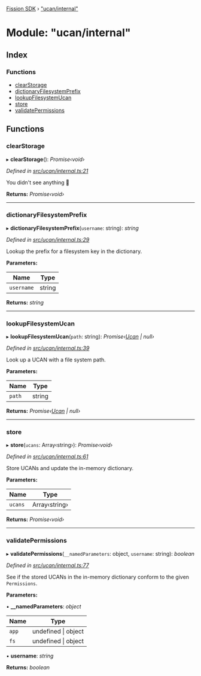 [Fission SDK](../README.md) › ["ucan/internal"](_ucan_internal_.md)

# Module: "ucan/internal"

## Index

### Functions

* [clearStorage](_ucan_internal_.md#clearstorage)
* [dictionaryFilesystemPrefix](_ucan_internal_.md#dictionaryfilesystemprefix)
* [lookupFilesystemUcan](_ucan_internal_.md#lookupfilesystemucan)
* [store](_ucan_internal_.md#store)
* [validatePermissions](_ucan_internal_.md#validatepermissions)

## Functions

###  clearStorage

▸ **clearStorage**(): *Promise‹void›*

*Defined in [src/ucan/internal.ts:21](https://github.com/fission-suite/webnative/blob/3b06253/src/ucan/internal.ts#L21)*

You didn't see anything 👀

**Returns:** *Promise‹void›*

___

###  dictionaryFilesystemPrefix

▸ **dictionaryFilesystemPrefix**(`username`: string): *string*

*Defined in [src/ucan/internal.ts:29](https://github.com/fission-suite/webnative/blob/3b06253/src/ucan/internal.ts#L29)*

Lookup the prefix for a filesystem key in the dictionary.

**Parameters:**

Name | Type |
------ | ------ |
`username` | string |

**Returns:** *string*

___

###  lookupFilesystemUcan

▸ **lookupFilesystemUcan**(`path`: string): *Promise‹[Ucan](_ucan_.md#ucan) | null›*

*Defined in [src/ucan/internal.ts:39](https://github.com/fission-suite/webnative/blob/3b06253/src/ucan/internal.ts#L39)*

Look up a UCAN with a file system path.

**Parameters:**

Name | Type |
------ | ------ |
`path` | string |

**Returns:** *Promise‹[Ucan](_ucan_.md#ucan) | null›*

___

###  store

▸ **store**(`ucans`: Array‹string›): *Promise‹void›*

*Defined in [src/ucan/internal.ts:61](https://github.com/fission-suite/webnative/blob/3b06253/src/ucan/internal.ts#L61)*

Store UCANs and update the in-memory dictionary.

**Parameters:**

Name | Type |
------ | ------ |
`ucans` | Array‹string› |

**Returns:** *Promise‹void›*

___

###  validatePermissions

▸ **validatePermissions**(`__namedParameters`: object, `username`: string): *boolean*

*Defined in [src/ucan/internal.ts:77](https://github.com/fission-suite/webnative/blob/3b06253/src/ucan/internal.ts#L77)*

See if the stored UCANs in the in-memory dictionary
conform to the given `Permissions`.

**Parameters:**

▪ **__namedParameters**: *object*

Name | Type |
------ | ------ |
`app` | undefined &#124; object |
`fs` | undefined &#124; object |

▪ **username**: *string*

**Returns:** *boolean*
